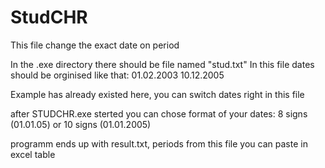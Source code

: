 # StudCHR
This file change the exact date on period

In the .exe directory there should be file named "stud.txt"
In this file dates should be orginised like that:
01.02.2003
10.12.2005

Example has already existed here, you can switch dates right in this file

after STUDCHR.exe sterted you can chose format of your dates: 8 signs (01.01.05) or 10 signs (01.01.2005)

programm ends up with result.txt, periods from this file you can paste in excel table
